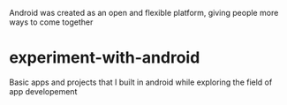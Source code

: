 Android was created as an open and flexible platform, giving people more ways to come together
# experiment-with-android
Basic apps and projects that I built in android while exploring the field of app developement

